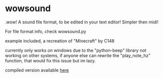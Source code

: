 # wowsound
.wow! A sound file format, to be edited in your text editor! Simpler then midi!

For file format info, check wowsound.py

example included, a recreation of "Minecraft" by C148

currently only works on windows due to the "python-beep" library not working on other systems, if anyone else can rewrite the "play_note_hz" function, that would fix this issue but im lazy.

compiled version available [here](https://private.oddcell.ca/wowsound.exe)
